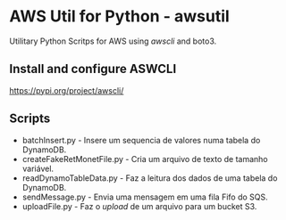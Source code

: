 # AWS Util for Python - awsutil
Utilitary Python Scritps for AWS using _awscli_ and boto3.

## Install and configure ASWCLI
https://pypi.org/project/awscli/

## Scripts
 - batchInsert.py	- Insere um sequencia de valores numa tabela do DynamoDB.
 - createFakeRetMonetFile.py - Cria um arquivo de texto de tamanho variável.
 - readDynamoTableData.py	- Faz a leitura dos dados de uma tabela do DynamoDB.
 - sendMessage.py	- Envia uma mensagem em uma fila Fifo do SQS.
 - uploadFile.py - Faz o _upload_ de um arquivo para um bucket S3.
